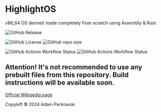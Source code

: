 # HighlightOS

x86_64 OS (kernel) made completely from scratch using Assembly & Rust

![GitHub Release](https://img.shields.io/github/v/release/adamperkowski/highlightos?label=Version)

![GitHub License](https://img.shields.io/github/license/adamperkowski/highlightos?label=License) ![GitHub repo size](https://img.shields.io/github/repo-size/adamperkowski/highlightos?label=Repo%20Size)

![GitHub Actions Workflow Status](https://img.shields.io/github/actions/workflow/status/adamperkowski/highlightos/asm.yml?branch=main&label=ASM%20Build) ![GitHub Actions Workflow Status](https://img.shields.io/github/actions/workflow/status/adamperkowski/highlightos/rust.yml?branch=main&label=HLShell%20Build)

## Attention! It's not recommended to use any prebuilt files from this repository. Build instructions will be available soon.

[Official Wikipedia page](https://en.wikipedia.org/wiki/HighlightOS)

Copyleft 🄯 2024  Adam Perkowski
